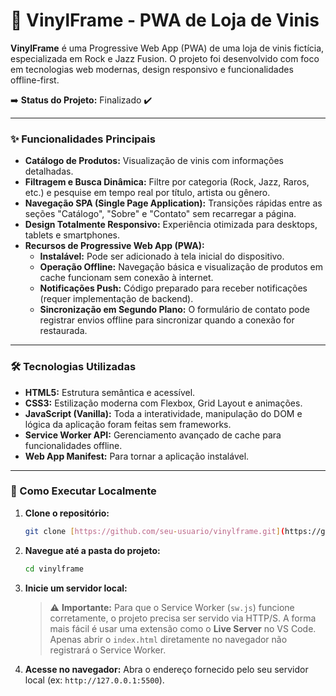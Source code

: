 # 🎸 VinylFrame - PWA de Loja de Vinis

**VinylFrame** é uma Progressive Web App (PWA) de uma loja de vinis fictícia, especializada em Rock e Jazz Fusion. O projeto foi desenvolvido com foco em tecnologias web modernas, design responsivo e funcionalidades offline-first.

➡️ **Status do Projeto:** Finalizado ✔️

---

### ✨ Funcionalidades Principais

* **Catálogo de Produtos:** Visualização de vinis com informações detalhadas.
* **Filtragem e Busca Dinâmica:** Filtre por categoria (Rock, Jazz, Raros, etc.) e pesquise em tempo real por título, artista ou gênero.
* **Navegação SPA (Single Page Application):** Transições rápidas entre as seções "Catálogo", "Sobre" e "Contato" sem recarregar a página.
* **Design Totalmente Responsivo:** Experiência otimizada para desktops, tablets e smartphones.
* **Recursos de Progressive Web App (PWA):**
    * **Instalável:** Pode ser adicionado à tela inicial do dispositivo.
    * **Operação Offline:** Navegação básica e visualização de produtos em cache funcionam sem conexão à internet.
    * **Notificações Push:** Código preparado para receber notificações (requer implementação de backend).
    * **Sincronização em Segundo Plano:** O formulário de contato pode registrar envios offline para sincronizar quando a conexão for restaurada.

---

### 🛠️ Tecnologias Utilizadas

* **HTML5:** Estrutura semântica e acessível.
* **CSS3:** Estilização moderna com Flexbox, Grid Layout e animações.
* **JavaScript (Vanilla):** Toda a interatividade, manipulação do DOM e lógica da aplicação foram feitas sem frameworks.
* **Service Worker API:** Gerenciamento avançado de cache para funcionalidades offline.
* **Web App Manifest:** Para tornar a aplicação instalável.

---

### 🚀 Como Executar Localmente

1.  **Clone o repositório:**
    ```bash
    git clone [https://github.com/seu-usuario/vinylframe.git](https://github.com/seu-usuario/vinylframe.git)
    ```

2.  **Navegue até a pasta do projeto:**
    ```bash
    cd vinylframe
    ```

3.  **Inicie um servidor local:**
    > ⚠️ **Importante:** Para que o Service Worker (`sw.js`) funcione corretamente, o projeto precisa ser servido via HTTP/S.
    > A forma mais fácil é usar uma extensão como o **Live Server** no VS Code. Apenas abrir o `index.html` diretamente no navegador não registrará o Service Worker.

4.  **Acesse no navegador:**
    Abra o endereço fornecido pelo seu servidor local (ex: `http://127.0.0.1:5500`).
